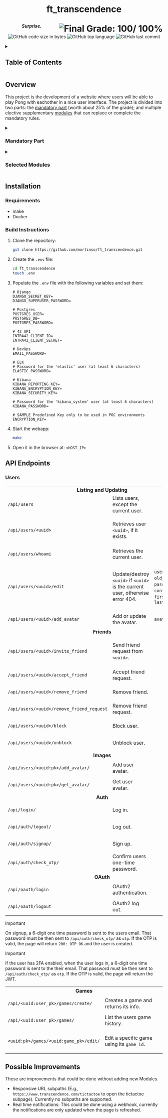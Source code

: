 <h1>
	<p align="center">ft_transcendence</p>
	<img align="right" alt="Final Grade: 100/ 100%" src="https://img.shields.io/badge/-%20115%20%2F%20100-success">
</h1>
<p align="center">
	<b><i>Surprise.</b></i>
</p>
<p align="center">
	<img alt="GitHub code size in bytes" src="https://img.shields.io/github/languages/code-size/mortinso/ft_transcendence">
	<img alt="GitHub top language" src="https://img.shields.io/github/languages/top/mortinso/ft_transcendence">
	<img alt="GitHub last commit" src="https://img.shields.io/github/last-commit/mortinso/ft_transcendence">
</p>

<details>
	<summary><h2>Table of Contents</h2></summary>
<table>
<tr>
<td>

1. [Overview](https://github.com/mortinso/ft_transcendence/#overview)

	1.1. [Mandatory Part](https://github.com/mortinso/ft_transcendence/#mandatory-part)

	1.2. [Selected Modules](https://github.com/mortinso/ft_transcendence/#selected-modules)
2. [Installation](https://github.com/mortinso/ft_transcendence/#installation)

   2.1. [Requirements](https://github.com/ft_transcendence/#requirements)

   2.2. [Build Instructions](https://github.com/mortinso/ft_transcendence/#build-instructions)
3. [API Endpoints](https://github.com/mortinso/ft_transcendence/#api-endpoints)
4. [Possible Improvements](https://github.com/mortinso/ft_transcendence/#possible-improvements)
</td>
</tr>
</table>
</details>

## Overview
This project is the development of a website where users will be able to play Pong with eachother in a nice user interface. The project is divided into two parts: the [mandatory part](https://github.com/mortinso/ft_transcendence/#mandatory-part) (worth about 25% of the grade); and multiple elective supplementary [modules](https://github.com/mortinso/ft_transcendence/#selected-modules) that can replace or complete the mandatory rules.

<details><summary><h3>Mandatory Part</h3></summary>
<table>
<tr><td><b>Minimal Technical Requirements</b></td></tr>
<tr><td>

- If a backend is included, it must be written in pure Ruby (Overwritten by the Framework Module).
- Frontend developed using pure vanilla Javascript (Overwritten by the Frontend Module).
- Single-page application.
- Compatible with the latest stable up-to-date version of Google Chrome.
- The user should encounter no unhandled errors and no warnings.
- Launched with a single command line to run an autonomous Docker container.</td></tr>
<tr><td><b>Game</b></td></tr>
<tr><td>

- Users must be able to play a live Pong game against another player directly on the website, using the same keyboard.
- Users must be able to create a tournament consisting of multiple players who take turns playing against each other. It must clearly display the matchups and order of the players.
- At tournament creation, each player must input their alias. Aliases will be reset when a new tournament is started (Overwritten by the Standard User Management module).
- The tournament system organizes the participants matchmaking, and announces the next fight.
- All players must adhere to the same rules (E.g., same paddle speed), including the single-player AI (AI Opponent Module).
- Must capture the essence of the original Pong (1972).</td></tr>
<tr><td><b>Security Concerns</b></td></tr>
<tr><td>

- Any password stored in the database must be hashed.
- The website must be protected against SQL injections/XSS.
- An HTTPS connection must be enabled for all aspects related to the backend (if one is included).
- Any forms and user input must be validated, either within the base page if no backend is used or on the server side if a backend is used.</td></tr>
</table>
</details>

<details><summary><h3>Selected Modules</h3></summary>
<table>
	<tr><td colspan="2" align="center"><b>Web</b></td></tr>
	<tr><td>Framework</td>
	<td>Use the Django web framework for backend development.</td></tr>
	<tr><td>Frontend</td>
	<td>Use the Bootstrap toolkit for frontend development.</td></tr>
	<tr><td>Database</td>
	<td>The designated database for all DB instances is PostgreSQL. This choice guarantees data consistency and compatibility across all project components.</td></tr>
	<tr><td colspan="2" align="center"><b>User Management</b></td></tr>
	<tr><td>Standard User Management</td>
	<td>

- Enable a secure way for user registration and subsequent subsequent logins.
- Users can set a unique display name.
- Users can update their information, including uploading custom avatars.
- Users can add others as friends and view their online status.
- User profiles display stats (wins and losses) and a match History, accessible to logged in users.
	</td></tr>
	<tr><td>Remote Authentication</td>
	<td>Enable remote user authentication (OAuth 2.0 with 42), providing users with a secure and convenient way to access the web application.
	</td></tr>
	<tr><td colspan="2" align="center"><b>Gameplay and User Experience</b></td></tr>
	<tr><td>Second Game</td>
	<td>Expand the platform by introducing a new game, enhancing user engagement with gameplay history.</td></tr>
	<tr><td colspan="2" align="center"><b>AI-Algo</b></td></tr>
	<tr><td>AI Opponent</td>
	<td>Enhance the game by introducing an AI opponent that adds excitement and competitiveness without relying on the A* algorithm.</td></tr>
	<tr><td colspan="2" align="center"><b>Cybersecurity</b></td></tr>
	<tr><td>Two-Factor Authentication and JWT</td>
	<td>Strengthen user account security by offering Two-Factor Authentication (2FA) and enhance authentication and authorization through the use of JSON Web Tokens (JWT).</td></tr>
	<tr><td colspan="2" align="center"><b>DevOps</b></td></tr>
	<tr><td>Infrastructure Setup for Log Management</td>
	<td>Establish a powerful log management and analysis system using the ELK stack (Elasticsearch, Logstash, Kibana), enabling effective troubleshooting, monitoring, and insights into the system’s operation and performance.</td></tr>
	<tr><td colspan="2" align="center"><b>Acessibility</b></td></tr>
	<tr><td>Support All Devices</td>
	<td>Provide a consistent and user-friendly experience on all devices, maximizing accessibility and user satisfaction.</td></tr>
	<tr><td>Expanding Browser Compatibility</td>
	<td>Broaden the accessibility of the web application by supporting an additional web browser, providing users with more choices for their browsing experience.</td></tr>
	<tr><td>Multiple Languages</td>
	<td>Enhance the accessibility and inclusivity of the website by offering content in multiple languages, making it more user-friendly for a diverse international audience.</td></tr>
</table>
</details>

## Installation
### Requirements
- make
- Docker

### Build Instructions
1. Clone the repository:
   ```bash
   git clone https://github.com/mortinso/ft_transcendence.git
   ```
2. Create the `.env` file:
	```bash
	cd ft_transcendence
	touch .env
	```
3. Populate the `.env` file with the following variables and set them:
	```
	# Django
	DJANGO_SECRET_KEY=
	DJANGO_SUPERUSER_PASSWORD=

	# Postgres
	POSTGRES_USER=
	POSTGRES_DB=
	POSTGRES_PASSWORD=

	# 42 API
	INTRA42_CLIENT_ID=
	INTRA42_CLIENT_SECRET=

	# DevOps
	EMAIL_PASSWORD=

	# ELK
	# Password for the 'elastic' user (at least 6 characters)
	ELASTIC_PASSWORD=

	# Kibana
	KIBANA_REPORTING_KEY=
	KIBANA_ENCRYPTION_KEY=
	KIBANA_SECURITY_KEY=

	# Password for the 'kibana_system' user (at least 6 characters)
	KIBANA_PASSWORD=

	# SAMPLE Predefined Key only to be used in POC environments
	ENCRYPTION_KEY=
	```
4. Start the webapp:
	```bash
	make
	```
5. Open it in the browser at: `<HOST_IP>`

## API Endpoints
### Users
<table><tr><td colspan="3" align="center"><b>Listing and Updating</b></td></tr>
<tr><td>

`/api/users`</td>
<td>Lists users, except the current user.</td><td></td></tr>
<tr><td>

`/api/users/<uuid>`</td>
<td>

Retrieves user `<uuid>`, if it exists.</td><td></td></tr>
<tr><td>

`/api/users/whoami`</td>
<td>Retrieves the current user.</td><td></td></tr>
<tr><td>

`/api/users/<uuid>/edit`</td>
<td>

Update/destroy `<uuid>` if `<uuid>` is the current user, otherwise error 404.</td>
<td>

`username`, `email`, `old_password`, `password`, `confirm_password`, `first_name`, `last_name`</td></tr>
<tr><td>

`/api/users/<uuid>/add_avatar`</td>
<td>Add or update the avatar.</td>
<td>

`avatar`
</td></tr>
<tr><td colspan="3" align="center"><b>Friends</b></td></tr>
<tr><td>

`/api/users/<uuid>/invite_friend`</td>
<td>

Send friend request from `<uuid>`.</td><td></td></tr>
<tr><td>

`/api/users/<uuid>/accept_friend`</td>
<td>Accept friend request.</td><td></td></tr>
<tr><td>

`/api/users/<uuid>/remove_friend`</td>
<td>Remove friend.</td><td></td></tr>
<tr><td>

`/api/users/<uuid>/remove_friend_request`</td>
<td>Remove friend request.</td><td></td></tr>
<tr><td>

`/api/users/<uuid>/block`</td>
<td>Block user.</td><td></td></tr>
<tr><td>

`/api/users/<uuid>/unblock`</td>
<td>Unblock user.</td><td></td></tr>
<tr><td colspan="3" align="center"><b>Images</b></td></tr>
<tr><td>

`/api/users/<uuid:pk>/add_avatar/`</td>
<td>Add user avatar.</td><td></td></tr>
<tr><td>

`/api/users/<uuid:pk>/get_avatar/`</td>
<td>Get user avatar.</td><td></td></tr>
<tr><td colspan="3" align="center"><b>Auth</b></td></tr>
<tr><td>

`/api/login/`</td>
<td>Log in.</td><td></td></tr>
<tr><td>

`/api/auth/logout/`</td>
<td>Log out.</td><td></td></tr>
<tr><td>

`/api/auth/signup/`</td>
<td>Sign up.</td><td></td></tr>
<tr><td>

`/api/auth/check_otp/`</td>
<td>Confirm users one-time password.</td><td></td></tr>
<tr><td colspan="3" align="center"><b>OAuth</b></td></tr>
<tr><td>

`/api/oauth/login`</td>
<td>OAuth2 authentication.</td><td></td></tr>
<tr><td>

`/api/oauth/logout`</td>
<td>OAuth2 log out.</td><td></td></tr>
</table>

> [!IMPORTANT]
> On signup, a 6-digit one time password is sent to the users email. That password must be then sent to `/api/auth/check_otp/` as `otp`. If the OTP is valid, the page will return `200: OTP OK` and the user is created.

> [!IMPORTANT]
> If the user has 2FA enabled, when the user logs in, a 6-digit one time password is sent to the their email. That password must be then sent to `/api/auth/check_otp/` as `otp`. If the OTP is valid, the page will return the JWT.

<table>
<tr><td colspan="2" align="center"><b>Games</b></td></tr>
<tr><td>

`/api/<uuid:user_pk>/games/create/`</td>
<td>Creates a game and returns its info.</td></tr>
<tr><td>

`/api/<uuid:user_pk>/games/`</td>
<td>List the users game history.</td></tr>
<tr><td>

`<uuid:pk>/games/<uuid:game_pk>/edit/`</td>
<td>

Edit a specific game using its `game_id`.</td></tr>
</table>

## Possible Improvements
These are improvements that could be done without adding new Modules.
- Responsive URL subpaths (E.g., `https://www.transcendence.com/tictactoe` to open the tictactoe subpage). Currently no subpaths are supported.
- Real time notifications: This could be done using a webhook, currently the notifications are only updated when the page is refreshed.
